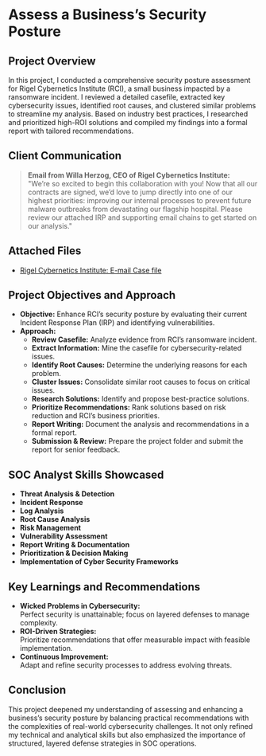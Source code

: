 # Assess a Business’s Security Posture

## Project Overview

In this project, I conducted a comprehensive security posture assessment for Rigel Cybernetics Institute (RCI), a small business impacted by a ransomware incident. I reviewed a detailed casefile, extracted key cybersecurity issues, identified root causes, and clustered similar problems to streamline my analysis. Based on industry best practices, I researched and prioritized high-ROI solutions and compiled my findings into a formal report with tailored recommendations.

## Client Communication

> **Email from Willa Herzog, CEO of Rigel Cybernetics Institute:**  
> "We’re so excited to begin this collaboration with you! Now that all our contracts are signed, we’d love to jump directly into one of our highest priorities: improving our internal processes to prevent future malware outbreaks from devastating our flagship hospital. Please review our attached IRP and supporting email chains to get started on our analysis."

## Attached Files

- [Rigel Cybernetics Institute: E-mail Case file](https://drive.google.com/file/d/1ukY1SfDIXOvX3YTvKRhnDmHNXU9auTtx/view?usp=sharing)

## Project Objectives and Approach

- **Objective:** Enhance RCI’s security posture by evaluating their current Incident Response Plan (IRP) and identifying vulnerabilities.
- **Approach:**
  - **Review Casefile:** Analyze evidence from RCI’s ransomware incident.
  - **Extract Information:** Mine the casefile for cybersecurity-related issues.
  - **Identify Root Causes:** Determine the underlying reasons for each problem.
  - **Cluster Issues:** Consolidate similar root causes to focus on critical issues.
  - **Research Solutions:** Identify and propose best-practice solutions.
  - **Prioritize Recommendations:** Rank solutions based on risk reduction and RCI’s business priorities.
  - **Report Writing:** Document the analysis and recommendations in a formal report.
  - **Submission & Review:** Prepare the project folder and submit the report for senior feedback.

## SOC Analyst Skills Showcased

- **Threat Analysis & Detection**
- **Incident Response**
- **Log Analysis**
- **Root Cause Analysis**
- **Risk Management**
- **Vulnerability Assessment**
- **Report Writing & Documentation**
- **Prioritization & Decision Making**
- **Implementation of Cyber Security Frameworks**

## Key Learnings and Recommendations

- **Wicked Problems in Cybersecurity:**  
  Perfect security is unattainable; focus on layered defenses to manage complexity.
- **ROI-Driven Strategies:**  
  Prioritize recommendations that offer measurable impact with feasible implementation.
- **Continuous Improvement:**  
  Adapt and refine security processes to address evolving threats.

## Conclusion

This project deepened my understanding of assessing and enhancing a business’s security posture by balancing practical recommendations with the complexities of real-world cybersecurity challenges. It not only refined my technical and analytical skills but also emphasized the importance of structured, layered defense strategies in SOC operations.
